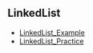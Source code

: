 LinkedList
---

-   [LinkedList_Example](LinkedList_Example/README.md)
-   [LinkedList_Practice](LinkedList_Practice/README.md)